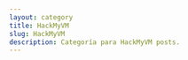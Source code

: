 ```yaml
---
layout: category
title: HackMyVM
slug: HackMyVM
description: Categoría para HackMyVM posts.
---
```


